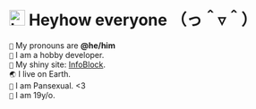 # <img src="https://user-images.githubusercontent.com/1303154/88677602-1635ba80-d120-11ea-84d8-d263ba5fc3c0.gif" width="28px" alt="hi"> **Heyhow everyone** （っ＾▿＾）

`💖` My pronouns are **@he/him** <br />
`📜` I am a hobby developer. <br>
`🔗` My shiny site: [InfoBlock](http://148.251.92.133). <br>
`🌏` I live on Earth. <br>
`💜` I am Pansexual. &lt;3 <br />
`🎉` I am 19y/o. <br>
